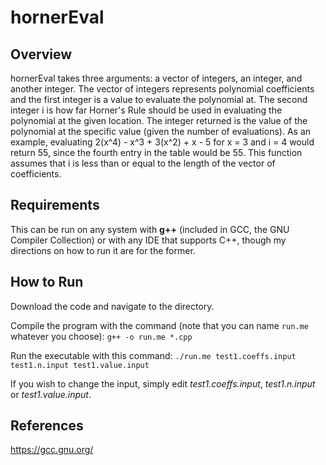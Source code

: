 # hornerEval

## Overview
hornerEval takes three arguments: a vector of integers, an integer, and another integer. The vector of integers represents polynomial coefficients and the first integer is a value to evaluate the polynomial at. The second integer i is how far Horner's Rule should be used in evaluating the polynomial at the given location. The integer returned is the value of the polynomial at the specific value (given the number of evaluations). As an example, evaluating 2(x^4) - x^3 + 3(x^2) + x - 5 for x = 3 and i = 4 would return 55, since the fourth entry in the table would be 55. This function assumes that i is less than or equal to the length of the vector of coefficients.

## Requirements
This can be run on any system with **g++** (included in GCC, the GNU Compiler Collection) or with any IDE that supports C++, though my directions on how to run it are for the former.

## How to Run
Download the code and navigate to the directory.

Compile the program with the command (note that you can name `run.me` whatever you choose):
`g++ -o run.me *.cpp`

Run the executable with this command:
`./run.me test1.coeffs.input test1.n.input test1.value.input`

If you wish to change the input, simply edit *test1.coeffs.input*, *test1.n.input* or *test1.value.input*.

## References
https://gcc.gnu.org/